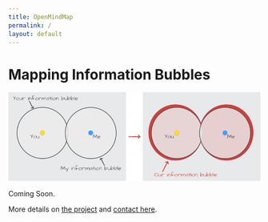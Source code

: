 ```yaml
---
title: OpenMindMap
permalink: /
layout: default
---
```


# Mapping Information Bubbles

![logo](/f/i/logo.png)

Coming Soon.

More details on [the project](https://millieons.org/w/mapping-information-bubbles) and [contact here](mailto:contact@openmindmap.org).

